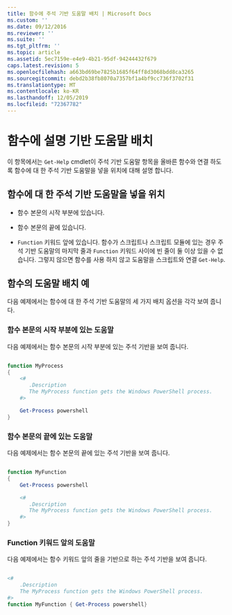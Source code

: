 ```yaml
---
title: 함수에 주석 기반 도움말 배치 | Microsoft Docs
ms.custom: ''
ms.date: 09/12/2016
ms.reviewer: ''
ms.suite: ''
ms.tgt_pltfrm: ''
ms.topic: article
ms.assetid: 5ec7159e-e4e9-4b21-95df-94244432f679
caps.latest.revision: 5
ms.openlocfilehash: a663bd69be7825b1685f64ff8d3068bdd8ca3265
ms.sourcegitcommit: debd2b38fb8070a7357bf1a4bf9cc736f3702f31
ms.translationtype: MT
ms.contentlocale: ko-KR
ms.lasthandoff: 12/05/2019
ms.locfileid: "72367782"
---
```

# <a name="placing-comment-based-help-in-functions"></a>함수에 설명 기반 도움말 배치

이 항목에서는 `Get-Help` cmdlet이 주석 기반 도움말 항목을 올바른 함수와 연결 하도록 함수에 대 한 주석 기반 도움말을 넣을 위치에 대해 설명 합니다.

## <a name="where-to-place-comment-based-help-for-a-function"></a>함수에 대 한 주석 기반 도움말을 넣을 위치

- 함수 본문의 시작 부분에 있습니다.

- 함수 본문의 끝에 있습니다.

- `Function` 키워드 앞에 있습니다. 함수가 스크립트나 스크립트 모듈에 있는 경우 주석 기반 도움말의 마지막 줄과 `Function` 키워드 사이에 빈 줄이 둘 이상 있을 수 없습니다. 그렇지 않으면 함수를 사용 하지 않고 도움말을 스크립트와 연결 `Get-Help`.

## <a name="examples-of-help-placement-in-a-function"></a>함수의 도움말 배치 예

 다음 예제에서는 함수에 대 한 주석 기반 도움말의 세 가지 배치 옵션을 각각 보여 줍니다.

### <a name="help-at-the-beginning-of-a-function-body"></a>함수 본문의 시작 부분에 있는 도움말

 다음 예제에서는 함수 본문의 시작 부분에 있는 주석 기반을 보여 줍니다.

```powershell

function MyProcess
{
    <#
       .Description
       The MyProcess function gets the Windows PowerShell process.
    #>

    Get-Process powershell
}

```

### <a name="help-at-the-end-of-a-function-body"></a>함수 본문의 끝에 있는 도움말

 다음 예제에서는 함수 본문의 끝에 있는 주석 기반을 보여 줍니다.

```powershell

function MyFunction
{
    Get-Process powershell

    <#
       .Description
       The MyProcess function gets the Windows PowerShell process.
    #>
}

```

### <a name="help-before-the-function-keyword"></a>Function 키워드 앞의 도움말

 다음 예제에서는 함수 키워드 앞의 줄을 기반으로 하는 주석 기반을 보여 줍니다.

```powershell

<#
    .Description
    The MyProcess function gets the Windows PowerShell process.
#>
function MyFunction { Get-Process powershell}

```